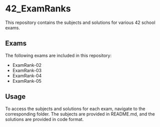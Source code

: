 # 42_ExamRanks

This repository contains the subjects and solutions for various 42 school exams.

## Exams

The following exams are included in this repository:

  - ExamRank-02
  - ExamRank-03
  - ExamRank-04
  - ExamRank-05
  
## Usage

To access the subjects and solutions for each exam, navigate to the corresponding folder. The subjects are provided in README.md, and the solutions are provided in code format.
